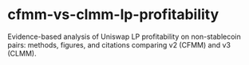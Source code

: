 # cfmm-vs-clmm-lp-profitability
Evidence-based analysis of Uniswap LP profitability on non-stablecoin pairs: methods, figures, and citations comparing v2 (CFMM) and v3 (CLMM).
